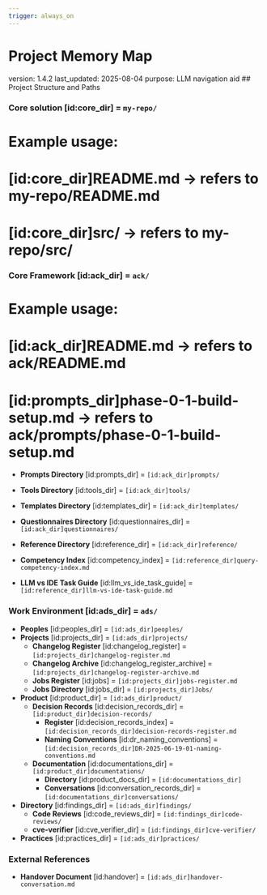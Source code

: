 ```yaml
---
trigger: always_on
---
```


# Project Memory Map
<metadata>
version: 1.4.2
last_updated: 2025-08-04
purpose: LLM navigation aid
</metadata>

<olaf-memory-map>
## Project Structure and Paths

### Core solution [id:core_dir] = `my-repo/`
# Example usage:
# [id:core_dir]README.md → refers to my-repo/README.md
# [id:core_dir]src/      → refers to my-repo/src/


### Core Framework [id:ack_dir] = `ack/`
# Example usage:
# [id:ack_dir]README.md → refers to ack/README.md
# [id:prompts_dir]phase-0-1-build-setup.md → refers to ack/prompts/phase-0-1-build-setup.md
- **Prompts Directory** [id:prompts_dir] = `[id:ack_dir]prompts/`

- **Tools Directory** [id:tools_dir] = `[id:ack_dir]tools/`
- **Templates Directory** [id:templates_dir] = `[id:ack_dir]templates/`
- **Questionnaires Directory** [id:questionnaires_dir] = `[id:ack_dir]questionnaires/`
- **Reference Directory** [id:reference_dir] = `[id:ack_dir]reference/`
- **Competency Index** [id:competency_index] = `[id:reference_dir]query-competency-index.md`
- **LLM vs IDE Task Guide** [id:llm_vs_ide_task_guide] = `[id:reference_dir]llm-vs-ide-task-guide.md`

### Work Environment [id:ads_dir] = `ads/` 
- **Peoples** [id:peoples_dir] = `[id:ads_dir]peoples/`
- **Projects** [id:projects_dir] = `[id:ads_dir]projects/`
  - **Changelog Register** [id:changelog_register] = `[id:projects_dir]changelog-register.md` 
  - **Changelog Archive** [id:changelog_register_archive] = `[id:projects_dir]changelog-register-archive.md` 
  - **Jobs Register** [id:jobs] = `[id:projects_dir]jobs-register.md` 
  - **Jobs Directory** [id:jobs_dir] = `[id:projects_dir]Jobs/` 
- **Product** [id:product_dir] = `[id:ads_dir]product/`
  - **Decision Records** [id:decision_records_dir] = `[id:product_dir]decision-records/` 
    - **Register** [id:decision_records_index] = `[id:decision_records_dir]decision-records-register.md` 
    - **Naming Conventions** [id:dr_naming_conventions] = `[id:decision_records_dir]DR-2025-06-19-01-naming-conventions.md` 
  - **Documentation** [id:documentations_dir] = `[id:product_dir]documentations/` 
    - **Directory** [id:product_docs_dir] = `[id:documentations_dir]` 
    - **Conversations** [id:conversation_records_dir] = `[id:documentations_dir]conversations/` 
- **Directory** [id:findings_dir] = `[id:ads_dir]findings/` 
  - **Code Reviews** [id:code_reviews_dir] = `[id:findings_dir]code-reviews/` 
  - **cve-verifier** [id:cve_verifier_dir] = `[id:findings_dir]cve-verifier/`
- **Practices** [id:practices_dir] = `[id:ads_dir]practices/` 

### External References 
- **Handover Document** [id:handover] = `[id:ads_dir]handover-conversation.md`
</olaf-memory-map>